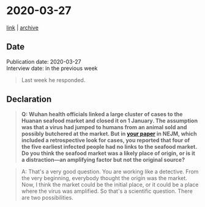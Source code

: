 
# 2020-03-27

[link](https://www.science.org/content/article/not-wearing-masks-protect-against-coronavirus-big-mistake-top-chinese-scientist-says) | [archive](https://archive.ph/GeaQA)

## Date  
Publication date: 2020-03-27  
Interview date: in the previous week  
> Last week he responded.

## Declaration

> **Q: Wuhan health officials linked a large cluster of cases to the Huanan seafood market and closed it on 1 January. The assumption was that a virus had jumped to humans from an animal sold and possibly butchered at the market. But in [your paper](https://www.nejm.org/doi/full/10.1056/NEJMoa2001316) in NEJM, which included a retrospective look for cases, you reported that four of the five earliest infected people had no links to the seafood market. Do you think the seafood market was a likely place of origin, or is it a distraction—an amplifying factor but not the original source?**

> A: That's a very good question. You are working like a detective. From the very beginning, everybody thought the origin was the market. Now, I think the market could be the initial place, or it could be a place where the virus was amplified. So that's a scientific question. There are two possibilities.

